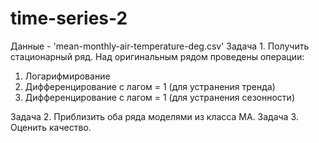 # time-series-2
Данные - 'mean-monthly-air-temperature-deg.csv'
Задача 1. Получить стационарный ряд.
Над оригинальным рядом проведены операции:
1. Логарифмирование
2. Дифференцирование с лагом = 1 (для устранения тренда)
3. Дифференцирование с лагом = 1 (для устранения сезонности)

Задача 2. Приблизить оба ряда моделями из класса MA.
Задача 3. Оценить качество.
